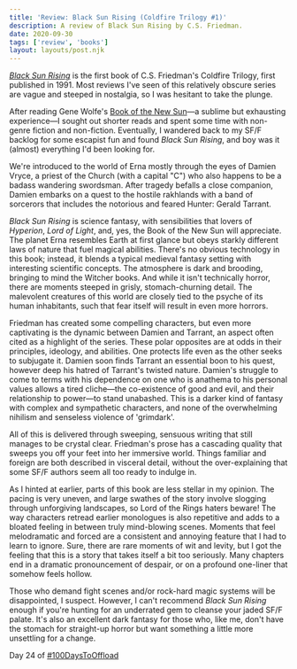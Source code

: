 ```yaml
---
title: 'Review: Black Sun Rising (Coldfire Trilogy #1)'
description: A review of Black Sun Rising by C.S. Friedman.
date: 2020-09-30
tags: ['review', 'books']
layout: layouts/post.njk
---
```


[*Black Sun Rising*](https://www.goodreads.com/book/show/36159.Black_Sun_Rising) is the first book of C.S. Friedman's Coldfire Trilogy, first published in 1991. Most reviews I've seen of this relatively obscure series are vague and steeped in nostalgia, so I was hesitant to take the plunge. 

After reading Gene Wolfe's [Book of the New Sun](/posts/botns/)&mdash;a sublime but exhausting experience&mdash;I sought out shorter reads and spent some time with non-genre fiction and non-fiction. Eventually, I wandered back to my SF/F backlog for some escapist fun and found *Black Sun Rising*, and boy was it (almost) everything I'd been looking for. 

We're introduced to the world of Erna mostly through the eyes of Damien Vryce, a priest of the Church (with a capital "C") who also happens to be a badass wandering swordsman. After tragedy befalls a close companion, Damien embarks on a quest to the hostile rakhlands with a band of sorcerors that includes the notorious and feared Hunter: Gerald Tarrant. 

*Black Sun Rising* is science fantasy, with sensibilities that lovers of *Hyperion*, *Lord of Light*, and, yes, the Book of the New Sun will appreciate. The planet Erna resembles Earth at first glance but obeys starkly different laws of nature that fuel magical abilities. There's no obvious technology in this book; instead, it blends a typical medieval fantasy setting with interesting scientific concepts. The atmosphere is dark and brooding, bringing to mind the Witcher books. And while it isn't technically horror, there are moments steeped in grisly, stomach-churning detail. The malevolent creatures of this world are closely tied to the psyche of its human inhabitants, such that fear itself will result in even more horrors. 

Friedman has created some compelling characters, but even more captivating is the dynamic between Damien and Tarrant, an aspect often cited as a highlight of the series. These polar opposites are at odds in their principles, ideology, and abilities. One protects life even as the other seeks to subjugate it. Damien soon finds Tarrant an essential boon to his quest, however deep his hatred of Tarrant's twisted nature. Damien's struggle to come to terms with his dependence on one who is anathema to his personal values allows a tired cliche&mdash;the co-existence of good and evil, and their relationship to power&mdash;to stand unabashed. This is a darker kind of fantasy with complex and sympathetic characters, and none of the overwhelming nihilism and senseless violence of 'grimdark'.

All of this is delivered through sweeping, sensuous writing that still manages to be crystal clear. Friedman's prose has a cascading quality that sweeps you off your feet into her immersive world. Things familiar and foreign are both described in visceral detail, without the over-explaining that some SF/F authors seem all too ready to indulge in. 

As I hinted at earlier, parts of this book are less stellar in my opinion. The pacing is very uneven, and large swathes of the story involve slogging through unforgiving landscapes, so Lord of the Rings haters beware! The way characters retread earlier monologues is also repetitive and adds to a bloated feeling in between truly mind-blowing scenes. Moments that feel melodramatic and forced are a consistent and annoying feature that I had to learn to ignore. Sure, there are rare moments of wit and levity, but I got the feeling that this is a story that takes itself a bit too seriously. Many chapters end in a dramatic pronouncement of despair, or on a profound one-liner that somehow feels hollow. 

Those who demand fight scenes and/or rock-hard magic systems will be disappointed, I suspect. However, I can't recommend *Black Sun Rising* enough if you're hunting for an underrated gem to cleanse your jaded SF/F palate. It's also an excellent dark fantasy for those who, like me, don't have the stomach for straight-up horror but want something a little more unsettling for a change. 

Day 24 of [#100DaysToOffload](https://100daystooffload.com/)